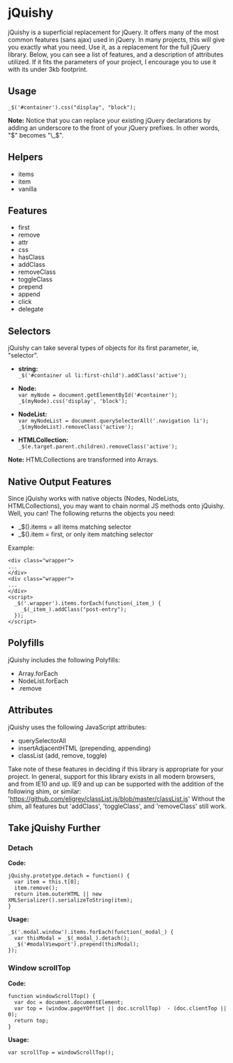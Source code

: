 # jQuishy

jQuishy is a superficial replacement for jQuery.  It offers many of the most common features (sans ajax) used in jQuery. In many projects, this will give you exactly what you need.  Use it, as a replacement for the full jQuery library.  Below, you can see a list of features, and a description of attributes utilized.  If it fits the parameters of your project, I encourage you to use it with its under 3kb footprint.

## Usage

`_$('#container').css("display", "block");`

__Note:__ Notice that you can replace your existing jQuery declarations by adding an underscore to the front of your jQuery prefixes. In other words, "$" becomes "\_$".

## Helpers ##

- items
- item
- vanilla

## Features

- first
- remove
- attr
- css
- hasClass
- addClass
- removeClass
- toggleClass
- prepend
- append
- click
- delegate

## Selectors

jQuishy can take several types of objects for its first parameter, ie, "selector".

- __string:__ <br />`_$('#container ul li:first-child').addClass('active');`

- __Node:__ <br />
`var myNode = document.getElementById('#container');` <br />
`_$(myNode).css('display', 'block');`

- __NodeList:__ <br /> `var myNodeList = document.querySelectorAll('.navigation li');` <br />
`_$(myNodeList).removeClass('active');`

- __HTMLCollection:__ <br /> `_$(e.target.parent.children).removeClass('active');`

__Note:__ HTMLCollections are transformed into Arrays.

## Native Output Features

Since jQuishy works with native objects (Nodes, NodeLists, HTMLCollections), you may want to chain normal JS methods onto jQuishy.  Well, you can!  The following returns the objects you need:

- _$().items = all items matching selector
- _$().item = first, or only item matching selector

Example:

```
<div class="wrapper">
...
</div>
<div class="wrapper">
...
</div>
<script>
  _$('.wrapper').items.forEach(function(_item_) {
    _$(_item_).addClass("post-entry");
  });
</script>
```

## Polyfills

jQuishy includes the following Polyfills:

- Array.forEach
- NodeList.forEach
- .remove

## Attributes

jQuishy uses the following JavaScript attributes:

- querySelectorAll
- insertAdjacentHTML (prepending, appending)
- classList (add, remove, toggle)

Take note of these features in deciding if this library is appropriate for your project.  In general, support for this library exists in all modern browsers, and from IE10 and up.  IE9 and up can be supported with the addition of the following shim, or similar: 'https://github.com/eligrey/classList.js/blob/master/classList.js'
Without the shim, all features but 'addClass', 'toggleClass', and 'removeClass' still work.

## Take jQuishy Further ##

### Detach ###

__Code:__

```
jQuishy.prototype.detach = function() {
  var item = this.t[0];
  item.remove();
  return item.outerHTML || new XMLSerializer().serializeToString(item);
}
```

__Usage:__

```
_$('.modal.window').items.forEach(function(_modal_) {
  var thisModal = _$(_modal_).detach();
  _$('#modalViewport').prepend(thisModal);
});
```

### Window scrollTop ###

__Code:__

```
function windowScrollTop() {
  var doc = document.documentElement;
  var top = (window.pageYOffset || doc.scrollTop)  - (doc.clientTop || 0);
  return top;
}
```

__Usage:__

```
var scrollTop = windowScrollTop();
```
